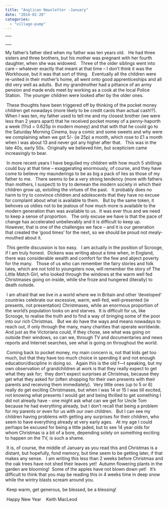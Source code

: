 ```yaml
---
title: "Anglican Newsletter -January"
date: "2014-01-20"
categories: 
  - "village-pump"
---
```


<table width="100%" cellspacing="0" cellpadding="0"><tbody><tr><td><div><div></div>&nbsp;<div></div></div></td></tr></tbody></table>

My father’s father died when my father was ten years old.   He had three sisters and three brothers, but his mother was pregnant with her fourth daughter, when she was widowed.   Three of the older siblings went into care – whatever exactly that meant at that time – I don’t think it was the Workhouse, but it was that sort of thing.   Eventually all the children were re-united in their mother’s home, all went onto good apprenticeships and all did very well as adults.  But my grandmother had a pittance of an army pension and made ends meet by working as a cook at the local Police Station.  The younger children were looked after by the older ones.

 These thoughts have been triggered off by thinking of the pocket money children get nowadays (more likely to be credit cards than actual cash!?).   When I was ten, my father used to tell me and my closest brother (we were less than 2 years apart) that he received pocket money of a penny-haporth a week (1½d = 0.625p in modern money) and that with that he could go to the Saturday Morning Cinema, buy a comic and some sweets and why were we complaining when we got 5/- (ie 25p) a month, which rose to £1 a month when I was about 13 and never got any higher after that.   This was in the late 40s, early 50s.  Originally we believed him, but scepticism came increasingly to bear.

 In more recent years I have beguiled my children with how much 5 shillings could buy at that time – exaggerating enormously, of course, and they have come to believe my maunderings to be as big a pack of lies as those of my father to me.   There seems to be a very strong tendency (more with fathers than mothers, I suspect) to try to demean the modern society in which their children grow up, extolling the virtues of the past.   It probably does no harm to try to convince children and adolescents that they have no excuse for complaint about what is available to them.   But by the same token, it behoves us oldies not to be jealous of how much more is available to the modern generation than was available to us.  It was ever thus and we need to keep a sense of proportion.   The only excuse we have is that the pace of change has accelerated unbelievably and it is difficult to keep up.   However, that is one of the challenges we face – and it is our generation that created the ‘good times’ for the next, so we should be proud not mealy-mouthed about it.

 This gentle discussion is too easy.   I am actually in the position of Scrooge, if I am truly honest.  Dickens was writing about a time when, in England, there was considerable wealth and comfort for the few and abject poverty for the many.   Those of us who can remember the fairy stories and folk tales, which are not told to youngsters now, will remember the story of The Little Match Girl, who looked through the windows at the warm well fed Christmases going on inside, while she froze and hungered (literally) to death outside.

 I am afraid that we live in a world where we in Britain and other ‘developed’ countries celebrate our excessive, warm, well-fed, well-presented (ie presents, not presentation) Christmases, while an enormous proportion of the world’s population looks on and starves.  It is difficult for us, like Scrooge, to realise the truth and to find a way of bringing some of the poor into our rich Christmas.   But we do have the ways and means nowadays to reach out, if only through the many, many charities that operate worldwide.  And just as the Victorians could, if they chose, see what was going on outside their windows, so can we, through TV and documentaries and news reports and Internet searches, see what is going on throughout the world.

 Coming back to pocket money, my main concern is, not that kids get too much, but that they have too much choice in spending it and not enough education/discipline in doing so.   Again this is the old f—t speaking, but my own observation of grandchildren at work is that they really expect to get what they ask for;  they don’t expect surprises at Christmas, because they get what they asked for (often shopping for their own presents with their parents and receiving them immediately).  Very little ones (up to 5 or 6) really do get exciting Christmases, but when I was 14 or 15 I was till excited, not knowing what presents I would get and being thrilled to get something I did not already have - one might ask what can we get for Uncle Tom because he had everything already, but I don’t recall that being a problem for my parents or even for us with our own children.   But I can see my children having problems with getting any surprises for their children, who seem to have everything already at very early ages.   At my age I could perhaps be excused for being a little jaded, but to see 14 year olds for whom Christmas is a bit of a bore, depending solely on something exciting to happen on the TV, is such a shame.

 It is, of course, the middle of January as you read this and Christmas is a distant, but hopefully, fond memory, but time seem to be getting later, if that makes any sense.   I am writing this less than 2 weeks before Christmas and the oak trees have not shed their leaves yet!  Autumn flowering plants in the garden are blooming!  Some of the apples have not blown down yet!   It’s difficult to think that you may be reading this in 4 weeks time in deep snow while the wintry blasts scream around you.

 Keep warm, get generous, be blessed, be a blessing!

 Happy New Year    Keith MacLeod

